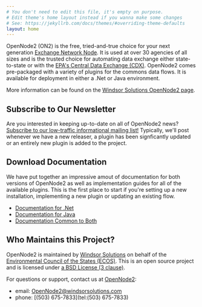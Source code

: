 ```yaml
---
# You don't need to edit this file, it's empty on purpose.
# Edit theme's home layout instead if you wanna make some changes
# See: https://jekyllrb.com/docs/themes/#overriding-theme-defaults
layout: home
---
```


OpenNode2 (ON2) is the free, tried-and-true choice for your next
generation [Exchange Network Node](http://exchangenetwork.net/). It is used at
over 30 agencies of all sizes and is the trusted choice for automating data
exchange either state-to-state or with
the [EPA's Central Data Exchange (CDX)](https://cdx.epa.gov/). OpenNode2 comes
pre-packaged with a variety of plugins for the commons data flows. It is
available for deployment in either a .Net or Java environment.

More information can be found on the
[Windsor Solutions OpenNode2 page](http://www.windsorsolutions.com/Products/OpenNode2).

## Subscribe to Our Newsletter

Are you interested in keeping up-to-date on all of OpenNode2 news? [Subscribe to
our low-traffic informational mailing list!](https://sourceforge.net/p/opennode2/newsletter/?source=navbar)
Typically, we'll post whenever we have a new releaser, a plugin has been
signficantly updated or an entirely new plugin is added to the project.

## Download Documentation

We have put together an impressive amout of documentation for both versions of
OpenNode2 as well as implementation guides for all of the available plugins.
This is the first place to start if you're setting up a new installation,
implementing a new plugin or updating an existing flow.

* [Documentation for .Net](https://github.com/WindsorSolutions/opennode2/blob/master/customer-docs/dotnet)
* [Documentation for Java](https://github.com/WindsorSolutions/opennode2/blob/master/customer-docs/java)
* [Documentation Common to Both](https://github.com/WindsorSolutions/opennode2/blob/master/customer-docs/common)

## Who Maintains this Project?

OpenNode2 is maintained by [Windsor Solutions](http://www.windsorsolutions.com/)
on behalf of
the [Environmental Council of the States (ECOS)](https://www.ecos.org/). This is
an open source project and is licensed under [a BSD License (3
clause)](https://github.com/WindsorSolutions/opennode2/blob/master/LICENSE.md).

For questions or support, contact us
at [OpenNode2](mailto:opennode2@windsorsolutions.com):

* email: [OpenNode2@windsorsolutions.com](mailto:opennode2@windsorsolutions.com)
* phone: [(503) 675-7833](tel:(503) 675-7833)
  
